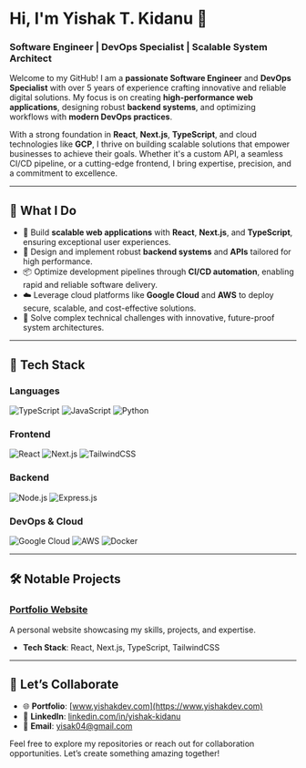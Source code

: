 # Hi, I'm Yishak T. Kidanu 👋  
### Software Engineer | DevOps Specialist | Scalable System Architect  

Welcome to my GitHub! I am a **passionate Software Engineer** and **DevOps Specialist** with over 5 years of experience crafting innovative and reliable digital solutions. My focus is on creating **high-performance web applications**, designing robust **backend systems**, and optimizing workflows with **modern DevOps practices**.  

With a strong foundation in **React**, **Next.js**, **TypeScript**, and cloud technologies like **GCP**, I thrive on building scalable solutions that empower businesses to achieve their goals. Whether it's a custom API, a seamless CI/CD pipeline, or a cutting-edge frontend, I bring expertise, precision, and a commitment to excellence.  

---

## 🌟 **What I Do**  
- 🚀 Build **scalable web applications** with **React**, **Next.js**, and **TypeScript**, ensuring exceptional user experiences.  
- 🔧 Design and implement robust **backend systems** and **APIs** tailored for high performance.  
- 📦 Optimize development pipelines through **CI/CD automation**, enabling rapid and reliable software delivery.  
- ☁️ Leverage cloud platforms like **Google Cloud** and **AWS** to deploy secure, scalable, and cost-effective solutions.  
- 🎯 Solve complex technical challenges with innovative, future-proof system architectures.  

---

## 🔨 **Tech Stack**  

### **Languages**  
![TypeScript](https://img.shields.io/badge/TypeScript-3178C6?style=flat-square&logo=typescript&logoColor=white) 
![JavaScript](https://img.shields.io/badge/JavaScript-F7DF1E?style=flat-square&logo=javascript&logoColor=black) 
![Python](https://img.shields.io/badge/Python-3776AB?style=flat-square&logo=python&logoColor=white)  

### **Frontend**  
![React](https://img.shields.io/badge/React-61DAFB?style=flat-square&logo=react&logoColor=black) 
![Next.js](https://img.shields.io/badge/Next.js-000000?style=flat-square&logo=next.js&logoColor=white) 
![TailwindCSS](https://img.shields.io/badge/TailwindCSS-06B6D4?style=flat-square&logo=tailwind-css&logoColor=white)  

### **Backend**  
![Node.js](https://img.shields.io/badge/Node.js-339933?style=flat-square&logo=node.js&logoColor=white) 
![Express.js](https://img.shields.io/badge/Express.js-000000?style=flat-square&logo=express&logoColor=white)  

### **DevOps & Cloud**  
![Google Cloud](https://img.shields.io/badge/Google%20Cloud-4285F4?style=flat-square&logo=google-cloud&logoColor=white)
![AWS](https://img.shields.io/badge/AWS-232F3E?style=flat-square&logo=amazon-aws&logoColor=white) 
![Docker](https://img.shields.io/badge/Docker-2496ED?style=flat-square&logo=docker&logoColor=white) 

---

## 🛠️ **Notable Projects**  

### [Portfolio Website](https://www.yishakdev.com)  
A personal website showcasing my skills, projects, and expertise.  
- **Tech Stack**: React, Next.js, TypeScript, TailwindCSS  

---

## 🤝 **Let’s Collaborate**  
- 🌐 **Portfolio**: [www.yishakdev.com](https://www.yishakdev.com)  
- 💼 **LinkedIn**: [linkedin.com/in/yishak-kidanu](https://www.linkedin.com/in/yishak-kidanu/)  
- 📧 **Email**: yisak04@gmail.com  

Feel free to explore my repositories or reach out for collaboration opportunities. Let’s create something amazing together!  
